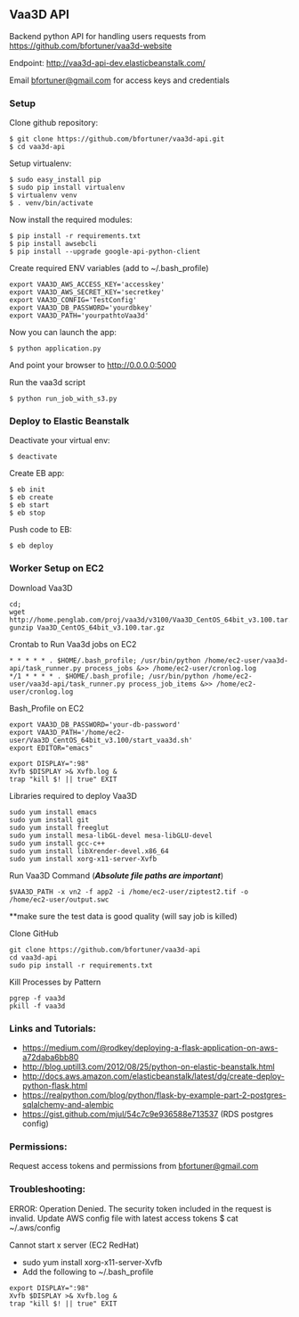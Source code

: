 ## Vaa3D API

Backend python API for handling users requests from https://github.com/bfortuner/vaa3d-website

Endpoint: http://vaa3d-api-dev.elasticbeanstalk.com/

Email bfortuner@gmail.com for access keys and credentials

### Setup

Clone github repository:

```
$ git clone https://github.com/bfortuner/vaa3d-api.git
$ cd vaa3d-api
```

Setup virtualenv:
```
$ sudo easy_install pip
$ sudo pip install virtualenv
$ virtualenv venv
$ . venv/bin/activate
```

Now install the required modules:
```
$ pip install -r requirements.txt
$ pip install awsebcli
$ pip install --upgrade google-api-python-client
```

Create required ENV variables (add to ~/.bash_profile)
```
export VAA3D_AWS_ACCESS_KEY='accesskey'		
export VAA3D_AWS_SECRET_KEY='secretkey'
export VAA3D_CONFIG='TestConfig'
export VAA3D_DB_PASSWORD='yourdbkey'
export VAA3D_PATH='yourpathtoVaa3d'
```

Now you can launch the app:
```
$ python application.py
```
And point your browser to http://0.0.0.0:5000

Run the vaa3d script
```
$ python run_job_with_s3.py
```

### Deploy to Elastic Beanstalk

Deactivate your virtual env:
```
$ deactivate
```

Create EB app:
```
$ eb init
$ eb create
$ eb start
$ eb stop
```

Push code to EB:
```
$ eb deploy
```

### Worker Setup on EC2

Download Vaa3D
```
cd; 
wget http://home.penglab.com/proj/vaa3d/v3100/Vaa3D_CentOS_64bit_v3.100.tar.gz
gunzip Vaa3D_CentOS_64bit_v3.100.tar.gz
```

Crontab to Run Vaa3d jobs on EC2
```
* * * * * . $HOME/.bash_profile; /usr/bin/python /home/ec2-user/vaa3d-api/task_runner.py process_jobs &>> /home/ec2-user/cronlog.log
*/1 * * * * . $HOME/.bash_profile; /usr/bin/python /home/ec2-user/vaa3d-api/task_runner.py process_job_items &>> /home/ec2-user/cronlog.log
```

Bash_Profile on EC2
```
export VAA3D_DB_PASSWORD='your-db-password'
export VAA3D_PATH='/home/ec2-user/Vaa3D_CentOS_64bit_v3.100/start_vaa3d.sh'
export EDITOR="emacs"

export DISPLAY=":98"
Xvfb $DISPLAY >& Xvfb.log &
trap "kill $! || true" EXIT
```

Libraries required to deploy Vaa3D
```
sudo yum install emacs
sudo yum install git
sudo yum install freeglut
sudo yum install mesa-libGL-devel mesa-libGLU-devel
sudo yum install gcc-c++
sudo yum install libXrender-devel.x86_64
sudo yum install xorg-x11-server-Xvfb
```

Run Vaa3D Command (***Absolute file paths are important***)
```
$VAA3D_PATH -x vn2 -f app2 -i /home/ec2-user/ziptest2.tif -o /home/ec2-user/output.swc
```
**make sure the test data is good quality (will say job is killed)

Clone GitHub
```
git clone https://github.com/bfortuner/vaa3d-api
cd vaa3d-api
sudo pip install -r requirements.txt
```

Kill Processes by Pattern
```
pgrep -f vaa3d
pkill -f vaa3d
```

### Links and Tutorials:
* https://medium.com/@rodkey/deploying-a-flask-application-on-aws-a72daba6bb80
* http://blog.uptill3.com/2012/08/25/python-on-elastic-beanstalk.html
* http://docs.aws.amazon.com/elasticbeanstalk/latest/dg/create-deploy-python-flask.html
* https://realpython.com/blog/python/flask-by-example-part-2-postgres-sqlalchemy-and-alembic
* https://gist.github.com/mjul/54c7c9e936588e713537 (RDS postgres config)

### Permissions:
Request access tokens and permissions from bfortuner@gmail.com

### Troubleshooting:

ERROR: Operation Denied. The security token included in the request is invalid.
Update AWS config file with latest access tokens
$ cat ~/.aws/config

Cannot start x server (EC2 RedHat)
* sudo yum install xorg-x11-server-Xvfb
* Add the following to ~/.bash_profile
```
export DISPLAY=":98"
Xvfb $DISPLAY >& Xvfb.log &
trap "kill $! || true" EXIT
```
